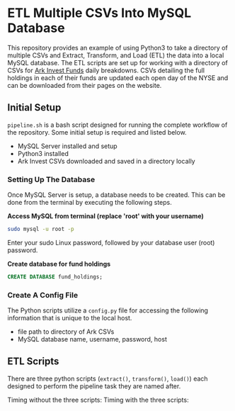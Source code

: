 # ETL Multiple CSVs Into MySQL Database
This repository provides an example of using Python3 to take a directory of multiple CSVs and
Extract, Transform, and Load (ETL) the data into a local MySQL database. The ETL scripts are 
set up for working with a directory of CSVs for [Ark Invest Funds](https://ark-funds.com/our-etfs/) 
daily breakdowns. CSVs detailing the full holdings in each of their funds are updated each open day 
of the NYSE and can be downloaded from their pages on the website.

## Initial Setup
`pipeline.sh` is a bash script designed for running the complete workflow of the repository. Some 
initial setup is required and listed below.
* MySQL Server installed and setup
* Python3 installed
* Ark Invest CSVs downloaded and saved in a directory locally

### Setting Up The Database
Once MySQL Server is setup, a database needs to be created. This can be done from the terminal by 
executing the following steps.

**Access MySQL from terminal (replace 'root' with your username)**
``` bash
sudo mysql -u root -p
```
Enter your sudo Linux password, followed by your database user (root) password.

**Create database for fund holdings**
``` sql
CREATE DATABASE fund_holdings;
```

### Create A Config File
The Python scripts utilize a `config.py` file for accessing the following information that is unique 
to the local host.

* file path to directory of Ark CSVs
* MySQL database name, username, password, host

## ETL Scripts
There are three python scripts (`extract()`, `transform()`, `load()`) each designed to perform the 
pipeline task they are named after.

Timing without the three scripts:
Timing with the three scripts:
